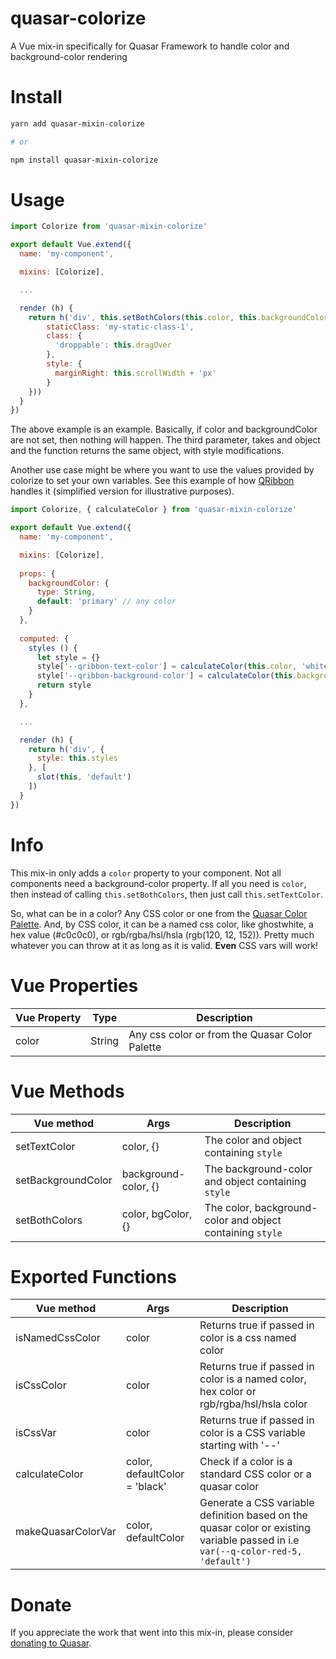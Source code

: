 # quasar-colorize
A Vue mix-in specifically for Quasar Framework to handle color and background-color rendering

# Install
```bash
yarn add quasar-mixin-colorize

# or

npm install quasar-mixin-colorize
```

# Usage
```js
import Colorize from 'quasar-mixin-colorize'

export default Vue.extend({
  name: 'my-component',

  mixins: [Colorize],

  ...

  render (h) {
    return h('div', this.setBothColors(this.color, this.backgroundColor, {
        staticClass: 'my-static-class-1',
        class: {
          'droppable': this.dragOver
        },
        style: {
          marginRight: this.scrollWidth + 'px'
        }
    }))
  }
})
```

The above example is an example. Basically, if color and backgroundColor are not set, then nothing will happen. The third parameter, takes and object and the function returns the same object, with style modifications.

Another use case might be where you want to use the values provided by colorize to set your own variables. See this example of how [QRibbon](https://github.com/quasarframework/app-extension-qribbon) handles it (simplified version for illustrative purposes).

```js
import Colorize, { calculateColor } from 'quasar-mixin-colorize'

export default Vue.extend({
  name: 'my-component',

  mixins: [Colorize],
  
  props: {
    backgroundColor: {
      type: String,
      default: 'primary' // any color
    }
  },
                    
  computed: {
    styles () {
      let style = {}
      style['--qribbon-text-color'] = calculateColor(this.color, 'white')
      style['--qribbon-background-color'] = calculateColor(this.backgroundColor) // Notice default is against the prop in this instance
      return style
    }
  },

  ...

  render (h) {
    return h('div', {
      style: this.styles
    }, [
      slot(this, 'default')
    ])
  }
})
```

# Info

This mix-in only adds a `color` property to your component. Not all components need a background-color property. If all you need is `color`, then instead of calling `this.setBothColors`, then just call `this.setTextColor`.


So, what can be in a color? Any CSS color or one from the [Quasar Color Palette](https://quasar.dev/style/color-palette#Color-List). And, by CSS color, it can be a named css color, like ghostwhite, a hex value (#c0c0c0), or rgb/rgba/hsl/hsla (rgb(120, 12, 152)). Pretty much whatever you can throw at it as long as it is valid. **Even** CSS vars will work!

# Vue Properties
| Vue&nbsp;Property | Type	| Description |
|---|---|---|
| color | String | Any css color or from the Quasar Color Palette |

# Vue Methods
| Vue&nbsp;method | Args	| Description |
|---|---|---|
| setTextColor | color, {} | The color and object containing `style` |
| setBackgroundColor | background-color, {} | The background-color and object containing `style` |
| setBothColors | color, bgColor, {} | The color, background-color and object containing `style` |

# Exported Functions
| Vue&nbsp;method | Args	| Description |
|---|---|---|
| isNamedCssColor | color | Returns true if passed in color is a css named color |
| isCssColor | color | Returns true if passed in color is a named color, hex color or rgb/rgba/hsl/hsla color |
| isCssVar | color | Returns true if passed in color is a CSS variable starting with '--' |
| calculateColor | color, defaultColor = 'black' | Check if a color is a standard CSS color or a quasar color |
| makeQuasarColorVar | color, defaultColor | Generate a CSS variable definition based on the quasar color or existing variable passed in i.e `var(--q-color-red-5, 'default')` |

# Donate
If you appreciate the work that went into this mix-in, please consider [donating to Quasar](https://donate.quasar.dev).
